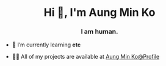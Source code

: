 <h1 align="center">Hi 👋, I'm Aung Min Ko</h1>
<h3 align="center">I am human.</h3>

- 🌱 I’m currently learning **etc**

- 👨‍💻 All of my projects are available at [Aung Min Ko@Profile](https://gravatar.com/aungminko)

